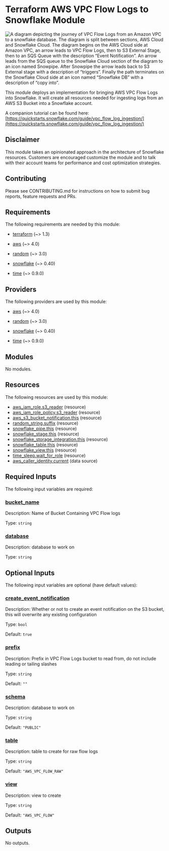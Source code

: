 # Terraform AWS VPC Flow Logs to Snowflake Module

![A diagram depicting the journey of VPC Flow Logs from an Amazon VPC to a snowflake database. The diagram is split between sections, AWS Cloud and Snowflake Cloud. The diagram begins on the AWS Cloud side at Amazon VPC, an arrow leads to VPC Flow Logs, then to S3 External Stage, then to an SQS Queue with the description “Event Notification”. An arrow leads from the SQS queue to the Snowflake Cloud section of the diagram to an icon named Snowpipe. After Snowpipe the arrow leads back to S3 External stage with a description of “triggers”. Finally the path terminates on the Snowflake Cloud side at an icon named “Snowflake DB” with a description of “copy into”.](arch.png)

This module deploys an implementation for bringing AWS VPC Flow Logs into Snowflake. It will create all resources needed for ingesting logs from an AWS S3 Bucket into a Snowflake account. 

A companion tutorial can be found here: [https://quickstarts.snowflake.com/guide/vpc_flow_log_ingestion/](https://quickstarts.snowflake.com/guide/vpc_flow_log_ingestion/)

## Disclaimer
This module takes an opinionated approach in the architecture of Snowflake resources. Customers are encouraged customize the module and to talk with their account teams for performance and cost optimization strategies.

## Contributing
Please see CONTRIBUTING.md for instructions on how to submit bug reports, feature requests and PRs.

## Requirements

The following requirements are needed by this module:

- <a name="requirement_terraform"></a> [terraform](#requirement\_terraform) (~> 1.3)

- <a name="requirement_aws"></a> [aws](#requirement\_aws) (~> 4.0)

- <a name="requirement_random"></a> [random](#requirement\_random) (~> 3.0)

- <a name="requirement_snowflake"></a> [snowflake](#requirement\_snowflake) (~> 0.40)

- <a name="requirement_time"></a> [time](#requirement\_time) (~> 0.9.0)

## Providers

The following providers are used by this module:

- <a name="provider_aws"></a> [aws](#provider\_aws) (~> 4.0)

- <a name="provider_random"></a> [random](#provider\_random) (~> 3.0)

- <a name="provider_snowflake"></a> [snowflake](#provider\_snowflake) (~> 0.40)

- <a name="provider_time"></a> [time](#provider\_time) (~> 0.9.0)

## Modules

No modules.

## Resources

The following resources are used by this module:

- [aws_iam_role.s3_reader](https://registry.terraform.io/providers/hashicorp/aws/latest/docs/resources/iam_role) (resource)
- [aws_iam_role_policy.s3_reader](https://registry.terraform.io/providers/hashicorp/aws/latest/docs/resources/iam_role_policy) (resource)
- [aws_s3_bucket_notification.this](https://registry.terraform.io/providers/hashicorp/aws/latest/docs/resources/s3_bucket_notification) (resource)
- [random_string.suffix](https://registry.terraform.io/providers/hashicorp/random/latest/docs/resources/string) (resource)
- [snowflake_pipe.this](https://registry.terraform.io/providers/Snowflake-Labs/snowflake/latest/docs/resources/pipe) (resource)
- [snowflake_stage.this](https://registry.terraform.io/providers/Snowflake-Labs/snowflake/latest/docs/resources/stage) (resource)
- [snowflake_storage_integration.this](https://registry.terraform.io/providers/Snowflake-Labs/snowflake/latest/docs/resources/storage_integration) (resource)
- [snowflake_table.this](https://registry.terraform.io/providers/Snowflake-Labs/snowflake/latest/docs/resources/table) (resource)
- [snowflake_view.this](https://registry.terraform.io/providers/Snowflake-Labs/snowflake/latest/docs/resources/view) (resource)
- [time_sleep.wait_for_role](https://registry.terraform.io/providers/hashicorp/time/latest/docs/resources/sleep) (resource)
- [aws_caller_identity.current](https://registry.terraform.io/providers/hashicorp/aws/latest/docs/data-sources/caller_identity) (data source)

## Required Inputs

The following input variables are required:

### <a name="input_bucket_name"></a> [bucket\_name](#input\_bucket\_name)

Description: Name of Bucket Containing VPC Flow logs

Type: `string`

### <a name="input_database"></a> [database](#input\_database)

Description: database to work on

Type: `string`

## Optional Inputs

The following input variables are optional (have default values):

### <a name="input_create_event_notification"></a> [create\_event\_notification](#input\_create\_event\_notification)

Description: Whether or not to create an event notification on the S3 bucket, this will overwrite any existing configuration

Type: `bool`

Default: `true`

### <a name="input_prefix"></a> [prefix](#input\_prefix)

Description: Prefix in VPC Flow Logs bucket to read from, do not include leading or tailing slashes

Type: `string`

Default: `""`

### <a name="input_schema"></a> [schema](#input\_schema)

Description: database to work on

Type: `string`

Default: `"PUBLIC"`

### <a name="input_table"></a> [table](#input\_table)

Description: table to create for raw flow logs

Type: `string`

Default: `"AWS_VPC_FLOW_RAW"`

### <a name="input_view"></a> [view](#input\_view)

Description: view to create

Type: `string`

Default: `"AWS_VPC_FLOW"`

## Outputs

No outputs.